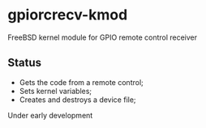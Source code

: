 # gpiorcrecv-kmod

FreeBSD kernel module for GPIO remote control receiver

## Status

* Gets the code from a remote control;
* Sets kernel variables;
* Creates and destroys a device file;

Under early development
